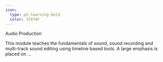 ```yaml
---
icon:
  type: ph:learning-bold
  color: 37474F
---
```

Audio Production

This module teaches the fundamentals of sound, sound recording and multi-track sound editing using timeline based tools. A large emphasis is placed on ... 
